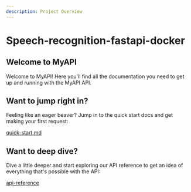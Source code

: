 ```yaml
---
description: Project Overview
---
```


# Speech-recognition-fastapi-docker

## Welcome to MyAPI

Welcome to MyAPI! Here you'll find all the documentation you need to get up and running with the MyAPI API.

## Want to jump right in?

Feeling like an eager beaver? Jump in to the quick start docs and get making your first request:

[quick-start.md](quick-start.md)

## Want to deep dive?

Dive a little deeper and start exploring our API reference to get an idea of everything that's possible with the API:

[api-reference](reference/api-reference/)
